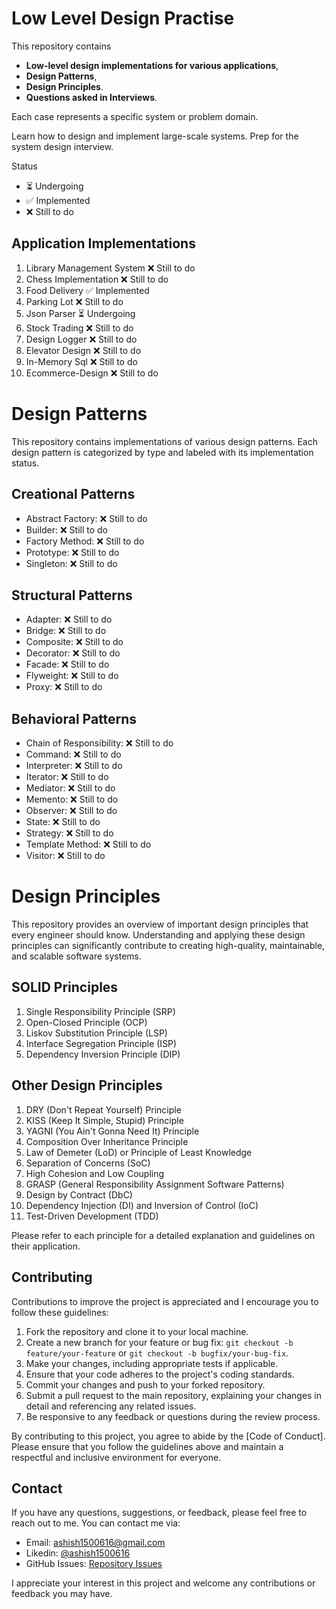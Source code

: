 # Low Level Design Practise

This repository contains
- **Low-level design implementations for various applications**,
- **Design Patterns**,
- **Design Principles**.
- **Questions asked in Interviews**.


Each case represents a specific system or problem domain.

Learn how to design and implement large-scale systems. 
Prep for the system design interview.

Status

- ⏳ Undergoing
- ✅ Implemented
- ❌ Still to do

## Application Implementations

1. Library Management System ❌ Still to do
2. Chess Implementation ❌ Still to do
3. Food Delivery ✅ Implemented
4. Parking Lot ❌ Still to do
5. Json Parser ⏳ Undergoing
6. Stock Trading ❌ Still to do
7. Design Logger ❌ Still to do
8. Elevator Design ❌ Still to do
9. In-Memory Sql ❌ Still to do
10. Ecommerce-Design ❌ Still to do

# Design Patterns

This repository contains implementations of various design patterns. Each design pattern is categorized by type and
labeled with its implementation status.

## Creational Patterns

- Abstract Factory: ❌ Still to do
- Builder: ❌ Still to do
- Factory Method: ❌ Still to do
- Prototype: ❌ Still to do
- Singleton: ❌ Still to do

## Structural Patterns

- Adapter: ❌ Still to do
- Bridge: ❌ Still to do
- Composite: ❌ Still to do
- Decorator: ❌ Still to do
- Facade: ❌ Still to do
- Flyweight: ❌ Still to do
- Proxy: ❌ Still to do

## Behavioral Patterns

- Chain of Responsibility: ❌ Still to do
- Command: ❌ Still to do
- Interpreter: ❌ Still to do
- Iterator: ❌ Still to do
- Mediator: ❌ Still to do
- Memento: ❌ Still to do
- Observer: ❌ Still to do
- State: ❌ Still to do
- Strategy: ❌ Still to do
- Template Method: ❌ Still to do
- Visitor: ❌ Still to do

# Design Principles

This repository provides an overview of important design principles that every engineer should know. Understanding and applying these design principles can significantly contribute to creating high-quality, maintainable, and scalable software systems.

## SOLID Principles

1. Single Responsibility Principle (SRP)
2. Open-Closed Principle (OCP)
3. Liskov Substitution Principle (LSP)
4. Interface Segregation Principle (ISP)
5. Dependency Inversion Principle (DIP)

## Other Design Principles

1. DRY (Don't Repeat Yourself) Principle
2. KISS (Keep It Simple, Stupid) Principle
3. YAGNI (You Ain't Gonna Need It) Principle
4. Composition Over Inheritance Principle
5. Law of Demeter (LoD) or Principle of Least Knowledge
6. Separation of Concerns (SoC)
7. High Cohesion and Low Coupling
8. GRASP (General Responsibility Assignment Software Patterns)
9. Design by Contract (DbC)
10. Dependency Injection (DI) and Inversion of Control (IoC)
11. Test-Driven Development (TDD)

Please refer to each principle for a detailed explanation and guidelines on their application.


## Contributing

Contributions to improve the project is appreciated and I encourage you to follow these guidelines:

1. Fork the repository and clone it to your local machine.
2. Create a new branch for your feature or bug fix: `git checkout -b feature/your-feature` or `git checkout -b bugfix/your-bug-fix`.
3. Make your changes, including appropriate tests if applicable.
4. Ensure that your code adheres to the project's coding standards.
5. Commit your changes and push to your forked repository.
6. Submit a pull request to the main repository, explaining your changes in detail and referencing any related issues.
7. Be responsive to any feedback or questions during the review process.

By contributing to this project, you agree to abide by the [Code of Conduct]. Please ensure that you follow the guidelines above and maintain a respectful and inclusive environment for everyone.

## Contact

If you have any questions, suggestions, or feedback, please feel free to reach out to me. You can contact me via:

- Email: [ashish1500616@gmail.com](mailto:ashish1500616@gmail.com)
- Likedin: [@ashish1500616](https://www.linkedin.com/in/ashish1500616/)
- GitHub Issues: [Repository Issues](https://github.com/ashish1500616/Low-Level-Design-Practise/issues)

I appreciate your interest in this project and welcome any contributions or feedback you may have.

